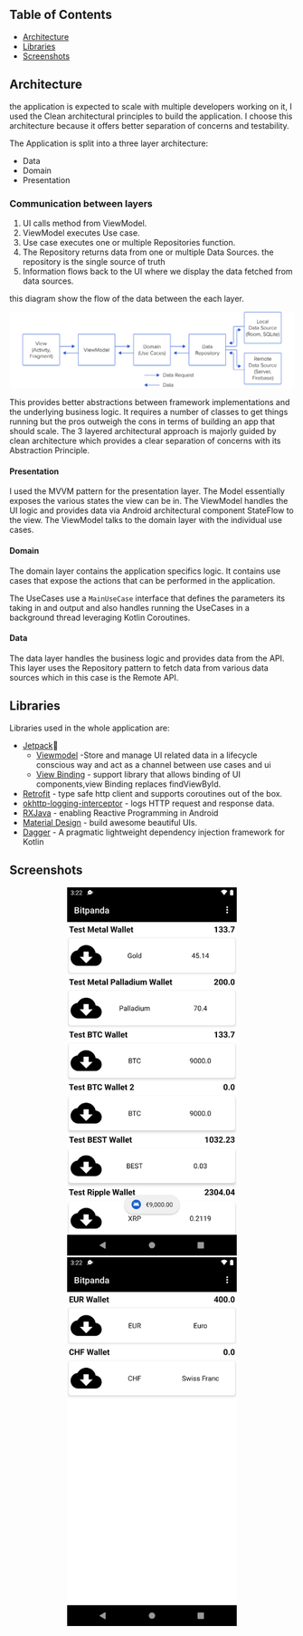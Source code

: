 ## Table of Contents

- [Architecture](#architecture)
- [Libraries](#libraries)
- [Screenshots](#screenshots)

## Architecture

the application is expected to scale with multiple developers working on it,
I used the Clean architectural principles to build the application.
I choose this architecture because it offers better separation of concerns and testability.

The Application is split into a three layer architecture:
- Data
- Domain
- Presentation

### Communication between layers
1. UI calls method from ViewModel.
2. ViewModel executes Use case.
3. Use case executes one or multiple Repositories function.
4. The Repository returns data from one or multiple Data Sources. the repository is the single source of truth
5. Information flows back to the UI where we display the data fetched from data sources.

this diagram show the flow of the data between the each layer.

![Architecture Flow Diagram](screens/cleanarch.png)

This provides better abstractions between framework implementations and the underlying business logic.
It requires a number of classes to get things running but the pros outweigh the cons in terms of building an app that should scale.
The 3 layered architectural approach is majorly guided by clean architecture which provides a clear separation of concerns with its Abstraction Principle.


#### Presentation

I used the MVVM pattern for the presentation layer. The Model essentially exposes
the various states the view can be in. The ViewModel handles the UI logic and provides
data via Android architectural component StateFlow to the view. The ViewModel talks to
the domain layer with the individual use cases.

#### Domain

The domain layer contains the application specifics logic. It contains
use cases that expose the actions that can be performed in the application.

The UseCases use a `MainUseCase` interface that defines the parameters its taking in and
output and also handles running the UseCases in a background thread leveraging Kotlin Coroutines.


#### Data

The data layer handles the business logic and provides data from the API.
This layer uses the Repository pattern to fetch data from various data sources which in
this case is the Remote API.

 
## Libraries

Libraries used in the whole application are:

- [Jetpack](https://developer.android.com/jetpack)🚀
  - [Viewmodel](https://developer.android.com/topic/libraries/architecture/viewmodel) -Store and manage UI related data in a lifecycle conscious way and act as a channel between use cases and ui
  - [View Binding](https://developer.android.com/topic/libraries/view-binding) - support library that allows binding of UI components,view Binding replaces findViewById.
- [Retrofit](https://square.github.io/retrofit/) - type safe http client and supports coroutines out of the box.  
- [okhttp-logging-interceptor](https://github.com/square/okhttp/blob/master/okhttp-logging-interceptor/README.md) - logs HTTP request and response data.
- [RXJava](https://github.com/ReactiveX/RxAndroid) - enabling Reactive Programming in Android
- [Material Design](https://material.io/develop/android/docs/getting-started/) - build awesome beautiful UIs.
- [Dagger](https://developer.android.com/training/dependency-injection) - A pragmatic lightweight dependency injection framework for Kotlin


## Screenshots
<p align="center">
  <img src="screens/1.png" width="300">
  <img src="screens/2.png" width="300">
</p>

